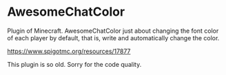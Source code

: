 # AwesomeChatColor
Plugin of Minecraft.
AwesomeChatColor just about changing the font color of each player by default, that is, write and automatically change the color.

https://www.spigotmc.org/resources/17877


This plugin is so old. Sorry for the code quality.
